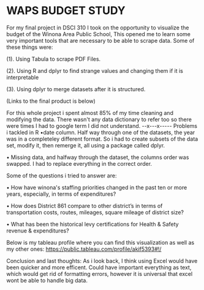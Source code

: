# WAPS BUDGET STUDY


For my final project in DSCI 310 I took on the opportunity to visualize the budget of the Winona Area Public School, 
This opened me to learn some very important tools that are necessary to be able to scrape data. Some of these things were: 

(1). Using Tabula to scrape PDF Files. 

(2). Using R and dplyr to find strange values and changing them if it is interpretable

(3). Using dplyr to merge datasets after it is structured. 

(Links to the final product is below)





For this whole project i spent almost 85% of my time cleaning and modifying the data. There wasn't any data dictionary to refer too so there were times I had to google term I did not understand. 
--x---x-----
Problems i tackled in R
•date column. Half way through one of the datasets, the year was in a completeley different format. So i had to create subsets of the data set, modify it, then remerge it, all using a package called dplyr. 

• Missing data, and halfway through the dataset, the columns order was swapped. I had to replace everything in the correct order.


Some of the questions i tried to answer are:

• How have winona's staffing priorities changed in the past ten or more years, especially, in terms of expenditures? 

• How does District 861 compare to other district’s in terms of transportation costs, routes, mileages, square mileage of district size? 

• What has been the historical levy certifications for Health & Safety revenue & expenditures? 


Below is my tableau profile where you can find this visualization as well as my other ones: https://public.tableau.com/profile/akif5393#!/

Conclusion and last thoughts: 
As i look back, I think using Excel would have been quicker and more efficent. Could have important everything as text, which would get rid of formatting errors, however it is universal that excel wont be able to handle big data.
